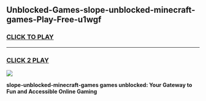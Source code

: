 
## Unblocked-Games-slope-unblocked-minecraft-games-Play-Free-u1wgf
<h3>
<a href="https://premium76.site?title=slope-unblocked-minecraft-games&ref=23A">CLICK TO PLAY</a></h3>
<hr>

<h3>
<a href="https://premium76.site?title=slope-unblocked-minecraft-games&ref=23A">CLICK 2 PLAY</a>
  
</h3>

<a href="https://premium76.site?title=slope-unblocked-minecraft-games&ref=23A"><img src="https://clearcache.store/games.png"></a>


**slope-unblocked-minecraft-games games unblocked: Your Gateway to Fun and Accessible Online Gaming**

